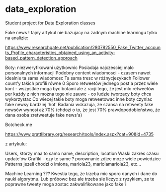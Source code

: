 # data_exploration
Student project for Data Exploration classes


Fake news !
fajny artykul nie bazujacy na zadnym machine learningu tylko na analizie:

https://www.researchgate.net/publication/280782550_Fake_Twitter_accounts_Profile_characteristics_obtained_using_an_activity-based_pattern_detection_approach

Boty:
niezweryfikowani użytkownic
Posiadaja najczesciej malo personalnych informacji
Podobny content wiadomosci - czasem nawet idealnie ta sama wiadomosc
Ta sama tresc w różnycjezykach
Follower count'y takich profili równe 0 
Sporo retweetów jednego post'a przez wiele kont - wszystkie moga byc botami ale z racji tego, że jest mlo retweetów per każdy z nich można tego nie zauwc - co ludzie tworzacy boty chca wykorzystac
Co wiecej takie boty moga retweetowac inne boty czyniac fake newsy bardziej 'hot'
Badania wskazuja, że szansa na retweety fake newsów wynosi aż 70% (chdozi o to, że jest 70% prawdopodobieństwo, że dana osoba zretweetuje fake news'a)

Botcheck.me

https://www.prattlibrary.org/research/tools/index.aspx?cat=90&id=4735

z artykulu:

Users, którzy maa to samo name, description, location
Waski zakres czasu update'ów
Grafiki - czy te same ? porownanie zdjec moze wiele powiedziec
Patterns jezeli chodzi o imiona, mariola23, mariolamariola23, etc...



Machine Learning ??? Kwestia tego, że trzeba mic sporo danych i dane do nauki algorytmu. Lub próbowc bez ale trzeba sie liczyc z ryzykiem, ze te poprawne tweety moga zostac zakwalifikowane jako fake'i
